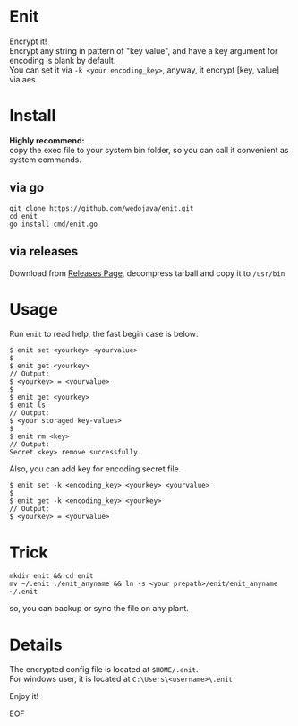 # Enit

Encrypt it!  
Encrypt any string in pattern of "key value", and have a key argument for encoding is blank by default.  
You can set it via `-k <your encoding_key>`, anyway, it encrypt [key, value] via aes.  

# Install

**Highly recommend:**  
copy the exec file to your system bin folder, so you can call it convenient as system commands.  

## via go
```
git clone https://github.com/wedojava/enit.git
cd enit
go install cmd/enit.go
```
## via releases
Download from [Releases Page](https://github.com/wedojava/enit/releases), 
decompress tarball and copy it to `/usr/bin`

# Usage

Run `enit` to read help, the fast begin case is below:
```
$ enit set <yourkey> <yourvalue>
$
$ enit get <yourkey>
// Output:
$ <yourkey> = <yourvalue>
$
$ enit get <yourkey>
$ enit ls
// Output:
$ <your storaged key-values>
$
$ enit rm <key>
// Output:
Secret <key> remove successfully.
```
Also, you can add key for encoding secret file.  
```
$ enit set -k <encoding_key> <yourkey> <yourvalue>
$
$ enit get -k <encoding_key> <yourkey>
// Output:
$ <yourkey> = <yourvalue>
```

# Trick
```
mkdir enit && cd enit
mv ~/.enit ./enit_anyname && ln -s <your prepath>/enit/enit_anyname ~/.enit
```
so, you can backup or sync the file on any plant.

# Details
The encrypted config file is located at `$HOME/.enit`.  
For windows user, it is located at `C:\Users\<username>\.enit`

Enjoy it!  

EOF
